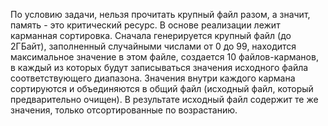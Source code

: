 По условию задачи, нельзя прочитать крупный файл разом, а значит, 
память - это критический ресурс.
В основе реализации лежит карманная сортировка. Сначала генерируется 
крупный файл (до 2ГБайт), заполненный случайными числами от 0 до 99, 
находится максимальное значение в этом файле, создается 10 файлов-карманов, 
в каждый из которых будут записываться значения исходного файла 
соответствующего диапазона. Значения внутри каждого кармана сортируются и 
объединяются в общий файл (исходный файл, который предварительно очищен). 
В результате исходный файл содержит те же значения, только отсортированные 
по возрастанию.

